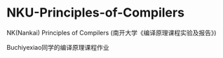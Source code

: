 # NKU-Principles-of-Compilers
NK(Nankai) Principles of Compilers (南开大学《编译原理课程实验及报告》)

Buchiyexiao同学的编译原理课程作业